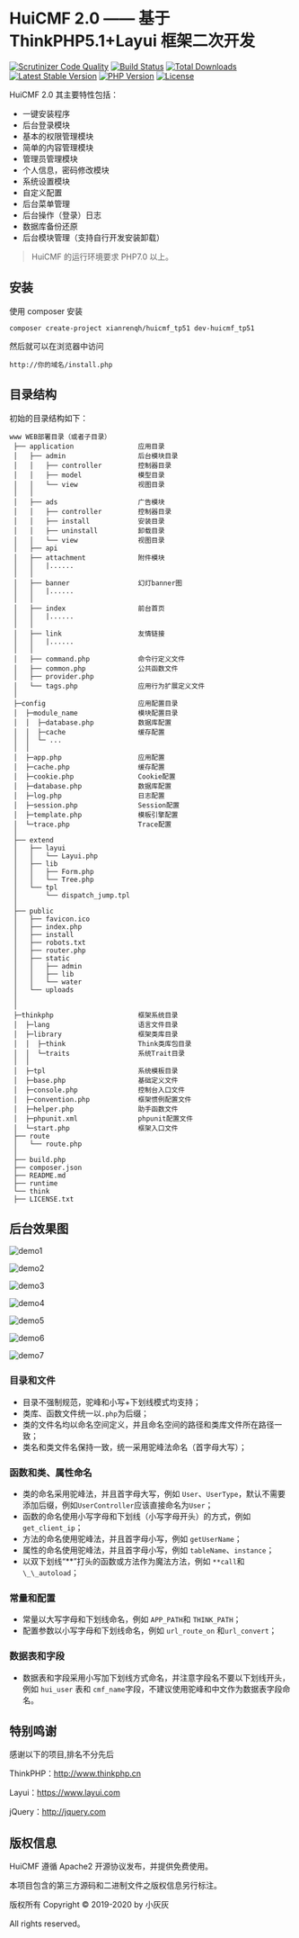 # HuiCMF 2.0 —— 基于 ThinkPHP5.1+Layui 框架二次开发

[![Scrutinizer Code Quality](https://scrutinizer-ci.com/g/top-think/framework/badges/quality-score.png?b=5.1)](https://scrutinizer-ci.com/g/top-think/framework/?branch=5.1)
[![Build Status](https://travis-ci.org/top-think/framework.svg?branch=master)](https://travis-ci.org/top-think/framework)
[![Total Downloads](https://poser.pugx.org/topthink/framework/downloads)](https://packagist.org/packages/topthink/framework)
[![Latest Stable Version](https://poser.pugx.org/topthink/framework/v/stable)](https://packagist.org/packages/topthink/framework)
[![PHP Version](https://img.shields.io/badge/php-%3E%3D5.6-8892BF.svg)](http://www.php.net/)
[![License](https://poser.pugx.org/topthink/framework/license)](https://packagist.org/packages/topthink/framework)

HuiCMF 2.0 其主要特性包括：

- 一键安装程序
- 后台登录模块
- 基本的权限管理模块
- 简单的内容管理模块
- 管理员管理模块
- 个人信息，密码修改模块
- 系统设置模块
- 自定义配置
- 后台菜单管理
- 后台操作（登录）日志
- 数据库备份还原
- 后台模块管理（支持自行开发安装卸载）

> HuiCMF 的运行环境要求 PHP7.0 以上。

## 安装

使用 composer 安装

```
composer create-project xianrenqh/huicmf_tp51 dev-huicmf_tp51
```

然后就可以在浏览器中访问

```
http://你的域名/install.php
```

## 目录结构

初始的目录结构如下：

```
www WEB部署目录（或者子目录）
 ├── application                应用目录
 │   ├── admin                  后台模块目录
 │   │   ├── controller         控制器目录
 │   │   ├── model              模型目录
 │   │   └── view               视图目录
 │   │  
 │   ├── ads                    广告模块
 │   │   ├── controller         控制器目录
 │   │   ├── install            安装目录
 │   │   ├── uninstall          卸载目录
 │   │   └── view               视图目录
 │   ├── api        
 │   ├── attachment             附件模块 
 │   │   |......
 │   │   
 │   ├── banner                 幻灯banner图
 │   │   |......
 │   │   
 │   ├── index                  前台首页
 │   │   |......
 │   │   
 │   ├── link                   友情链接
 │   │   |......
 │   │   
 │   ├── command.php            命令行定义文件
 │   ├── common.php             公共函数文件
 │   ├── provider.php
 │   └── tags.php               应用行为扩展定义文件
 │      
 ├─config                       应用配置目录
 │  ├─module_name               模块配置目录
 │  │  ├─database.php           数据库配置
 │  │  ├─cache                  缓存配置
 │  │  └─ ...
 │  │ 
 │  ├─app.php                   应用配置
 │  ├─cache.php                 缓存配置
 │  ├─cookie.php                Cookie配置
 │  ├─database.php              数据库配置
 │  ├─log.php                   日志配置
 │  ├─session.php               Session配置
 │  ├─template.php              模板引擎配置
 │  └─trace.php                 Trace配置
 │      
 ├── extend
 │   ├── layui              
 │   │   └── Layui.php
 │   ├── lib
 │   │   ├── Form.php
 │   │   └── Tree.php
 │   └── tpl
 │       └── dispatch_jump.tpl
 │      
 ├── public
 │   ├── favicon.ico
 │   ├── index.php
 │   ├── install
 │   ├── robots.txt
 │   ├── router.php
 │   ├── static
 │   │   ├── admin
 │   │   ├── lib
 │   │   └── water
 │   └── uploads
 │      
 │
 ├─thinkphp                     框架系统目录
 │  ├─lang                      语言文件目录
 │  ├─library                   框架类库目录
 │  │  ├─think                  Think类库包目录
 │  │  └─traits                 系统Trait目录
 │  │       
 │  ├─tpl                       系统模板目录
 │  ├─base.php                  基础定义文件
 │  ├─console.php               控制台入口文件
 │  ├─convention.php            框架惯例配置文件
 │  ├─helper.php                助手函数文件
 │  ├─phpunit.xml               phpunit配置文件
 │  └─start.php                 框架入口文件
 ├── route
 │   └── route.php
 │      
 ├── build.php
 ├── composer.json
 ├── README.md
 ├── runtime
 └── think
 ├── LICENSE.txt
```

## 后台效果图

![demo1](https://s2.ax1x.com/2019/11/29/QkqiZj.jpg)

![demo2](https://s2.ax1x.com/2019/11/29/Qkq9sg.jpg)

![demo3](https://s2.ax1x.com/2019/11/29/QkqFds.jpg)

![demo4](https://s2.ax1x.com/2019/11/29/QkqEiq.jpg)

![demo5](https://s2.ax1x.com/2019/11/29/QkqCLQ.jpg)

![demo6](https://s2.ax1x.com/2019/11/29/QkqZWV.jpg)

![demo7](https://s2.ax1x.com/2019/11/29/QkqnQU.jpg)


### 目录和文件

- 目录不强制规范，驼峰和小写+下划线模式均支持；
- 类库、函数文件统一以`.php`为后缀；
- 类的文件名均以命名空间定义，并且命名空间的路径和类库文件所在路径一致；
- 类名和类文件名保持一致，统一采用驼峰法命名（首字母大写）；

### 函数和类、属性命名

- 类的命名采用驼峰法，并且首字母大写，例如 `User`、`UserType`，默认不需要添加后缀，例如`UserController`应该直接命名为`User`；
- 函数的命名使用小写字母和下划线（小写字母开头）的方式，例如 `get_client_ip`；
- 方法的命名使用驼峰法，并且首字母小写，例如 `getUserName`；
- 属性的命名使用驼峰法，并且首字母小写，例如 `tableName`、`instance`；
- 以双下划线“**”打头的函数或方法作为魔法方法，例如 `**call`和`\_\_autoload`；

### 常量和配置

- 常量以大写字母和下划线命名，例如 `APP_PATH`和 `THINK_PATH`；
- 配置参数以小写字母和下划线命名，例如 `url_route_on` 和`url_convert`；

### 数据表和字段

- 数据表和字段采用小写加下划线方式命名，并注意字段名不要以下划线开头，例如 `hui_user` 表和 `cmf_name`字段，不建议使用驼峰和中文作为数据表字段命名。

## **特别鸣谢**

感谢以下的项目,排名不分先后

ThinkPHP：http://www.thinkphp.cn

Layui：https://www.layui.com

jQuery：http://jquery.com

## 版权信息

HuiCMF 遵循 Apache2 开源协议发布，并提供免费使用。

本项目包含的第三方源码和二进制文件之版权信息另行标注。

版权所有 Copyright © 2019-2020 by 小灰灰

All rights reserved。
